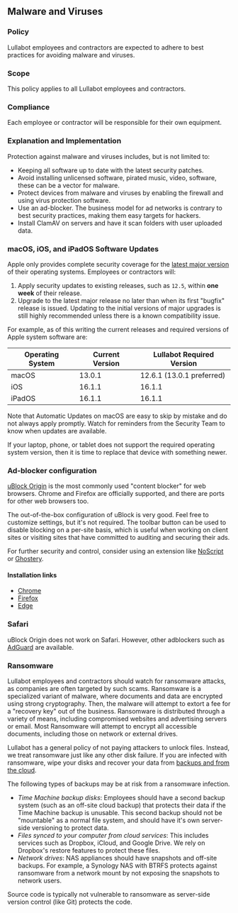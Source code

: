 ## Malware and Viruses

### Policy
Lullabot employees and contractors are expected to adhere to best practices for avoiding malware and viruses. 

### Scope
This policy applies to all Lullabot employees and contractors.

### Compliance
Each employee or contractor will be responsible for their own equipment.

### Explanation and Implementation

Protection against malware and viruses includes, but is not limited to:

- Keeping all software up to date with the latest security patches.
- Avoid installing unlicensed software, pirated music, video, software, these can be a vector for malware.
- Protect devices from malware and viruses by enabling the firewall and using virus protection software.
- Use an ad-blocker. The business model for ad networks is contrary to best security practices, making them easy targets for hackers.
- Install ClamAV on servers and have it scan folders with user uploaded data.

### macOS, iOS, and iPadOS Software Updates

Apple only provides complete security coverage for the [latest major version](https://support.apple.com/en-ca/guide/deployment/depc4c80847a/web) of their operating systems. Employees or contractors will:

1. Apply security updates to existing releases, such as `12.5`, within **one week** of their release.
1. Upgrade to the latest major release no later than when its first "bugfix" release is issued. Updating to the initial versions of major upgrades is still highly recommended unless there is a known compatibility issue.

For example, as of this writing the current releases and required versions of Apple system software are:

|Operating System|Current Version|Lullabot Required Version|
|----------------|---------------|-------------------------|
|macOS           |13.0.1         |12.6.1 (13.0.1 preferred)|
|iOS             |16.1.1         |16.1.1                   |
|iPadOS          |16.1.1         |16.1.1                   |

Note that Automatic Updates on macOS are easy to skip by mistake and do not always apply promptly. Watch for reminders from the Security Team to know when updates are available.

If your laptop, phone, or tablet does not support the required operating system version, then it is time to replace that device with something newer.

### Ad-blocker configuration

[uBlock Origin](https://github.com/gorhill/uBlock) is the most commonly used "content blocker" for web browsers. Chrome and Firefox are officially supported, and there are ports for other web browsers too.

The out-of-the-box configuration of uBlock is very good. Feel free to customize settings, but it's not required. The toolbar button can be used to disable blocking on a per-site basis, which is useful when working on client sites or visiting sites that have committed to auditing and securing their ads.

For further security and control, consider using an extension like [NoScript](https://addons.mozilla.org/en-US/firefox/addon/noscript/) or [Ghostery](https://www.ghostery.com).

#### Installation links

- [Chrome](https://chrome.google.com/webstore/detail/ublock-origin/cjpalhdlnbpafiamejdnhcphjbkeiagm)
- [Firefox](https://addons.mozilla.org/addon/ublock-origin/)
- [Edge](https://www.microsoft.com/store/p/app/9nblggh444l4)

### Safari

uBlock Origin does not work on Safari. However, other adblockers such as [AdGuard](https://apps.apple.com/app/adguard-for-safari/id1440147259) are available.

### Ransomware

Lullabot employees and contractors should watch for ransomware attacks, as companies are often targeted by such scams. Ransomware is a specialized variant of malware, where documents and data are encrypted using strong cryptography. Then, the malware will attempt to extort a fee for a "recovery key" out of the business. Ransomware is distributed through a variety of means, including compromised websites and advertising servers or email. Most Ransomware will attempt to encrypt all accessible documents, including those on network or external drives.

Lullabot has a general policy of not paying attackers to unlock files. Instead, we treat ransomware just like any other disk failure. If you are infected with ransomware, wipe your disks and recover your data from [backups and from the cloud](backups.md).

The following types of backups may be at risk from a ransomware infection.

- *Time Machine backup disks*: Employees should have a second backup system (such as an off-site cloud backup) that protects their data if the Time Machine backup is unusable. This second backup should not be "mountable" as a normal file system, and should have it's own server-side versioning to protect data.
- *Files synced to your computer from cloud services*: This includes services such as Dropbox, iCloud, and Google Drive. We rely on Dropbox's restore features to protect these files.
- *Network drives*: NAS appliances should have snapshots and off-site backups. For example, a Synology NAS with BTRFS protects against ransomware from a network mount by not exposing the snapshots to network users.

Source code is typically not vulnerable to ransomware as server-side version control (like Git) protects the code.

